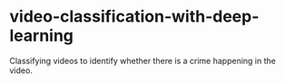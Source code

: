 # video-classification-with-deep-learning
Classifying videos to identify whether there is a crime happening in the video.

